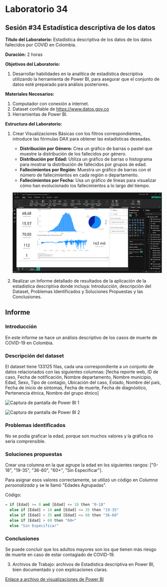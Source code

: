 # Laboratorio 34

## Sesión #34 Estadística descriptiva de los datos

**Título del Laboratorio:** Estadística descriptiva de los datos de los datos fallecidos por COVID en Colombia.

**Duración:** 2 horas

**Objetivos del Laboratorio:**

1. Desarrollar habilidades en la analítica de estadística descriptiva utilizando la herramienta de Power BI, para asegurar que el conjunto de datos esté preparado para análisis posteriores.

**Materiales Necesarios:**

1. Computador con conexión a internet.
2. Dataset confiable de https://www.datos.gov.co
3. Herramientas de Power BI.

**Estructura del Laboratorio:**

1. Crear Visualizaciones Básicas con los filtros correspondientes, introduce las fórmulas DAX para obtener las estadísticas deseadas.

    - **Distribución por Género:** Crea un gráfico de barras o pastel que muestre la distribución de los fallecidos por género.
    - **Distribución por Edad:** Utiliza un gráfico de barras o histograma para mostrar la distribución de fallecidos por grupos de edad.
    - **Fallecimientos por Región:** Muestra un gráfico de barras con el número de fallecimientos en cada región o departamento.
    - **Fallecimientos por Fecha:** Usa un gráfico de líneas para visualizar cómo han evolucionado los fallecimientos a lo largo del tiempo.
    
    ![Captura de pantalla de Power BI](lab34.png)

2. Realizar un Informe detallado de resultados de la aplicación de la estadistica descriptiva donde incluya: Introducción, descripción del Dataset, Problemas Identificados y Soluciones Propuestas y las Conclusiones.

## Informe

### Introducción

En este informe se hace un análisis descriptivo de los casos de muerte de COVID-19 en Colombia.

### Descripción del dataset

El dataset tiene 133125 filas, cada una correspondiente a un conjunto de datos relacionados con las siguientes columnas: [fecha reporte web, ID de caso, Fecha de notificación, Nombre departamento, Nombre municipio, Edad, Sexo, Tipo de contagio, Ubicación del caso, Estado, Nombre del país, Fecha de inicio de síntomas, Fecha de muerte, Fecha de diagnóstico, Pertenencia étnica, Nombre del grupo étnico]

![Captura de pantalla de Power BI 1](lab33-1.png)

![Captura de pantalla de Power BI 2](lab33-2.png)

### Problemas identificados

No se podía graficar la edad, porque son muchos valores y la gráfica no sería comprensible.

### Soluciones propuestas

Crear una columna en la que agrupe la edad en los siguientes rangos: ["0-18", "19-35", "36-60", "60+", "Sin Especificar"].

Para asignar esos valores correctamente, se utilizó un código en *Columna personalizada* y se le llamó "Edades Agrupadas".

Código:

```python
= if [Edad] >= 0 and [Edad] <= 18 then "0-18"
  else if [Edad] > 18 and [Edad] <= 35 then "19-35"
  else if [Edad] > 35 and [Edad] <= 60 then "36-60"
  else if [Edad] > 60 then "60+"
  else "Sin Especificar"
```

### Conclusiones

Se puede concluir que los adultos mayores son los que tienen más riesgo de muerte en caso de estar contagiado de COVID-19.

3. Archivos de Trabajo: archivos de Estadistica descriptiva en Power BI, bien documentado y con explicaciones claras.

[Enlace a archivo de visualizaciones de Power BI](lab34.pbix)
